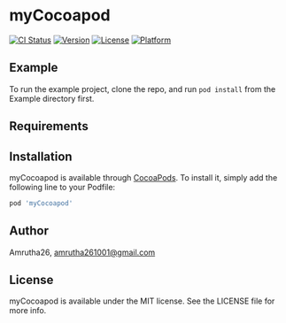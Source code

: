 # myCocoapod

[![CI Status](https://img.shields.io/travis/Amrutha26/myCocoapod.svg?style=flat)](https://travis-ci.org/Amrutha26/myCocoapod)
[![Version](https://img.shields.io/cocoapods/v/myCocoapod.svg?style=flat)](https://cocoapods.org/pods/myCocoapod)
[![License](https://img.shields.io/cocoapods/l/myCocoapod.svg?style=flat)](https://cocoapods.org/pods/myCocoapod)
[![Platform](https://img.shields.io/cocoapods/p/myCocoapod.svg?style=flat)](https://cocoapods.org/pods/myCocoapod)

## Example

To run the example project, clone the repo, and run `pod install` from the Example directory first.

## Requirements

## Installation

myCocoapod is available through [CocoaPods](https://cocoapods.org). To install
it, simply add the following line to your Podfile:

```ruby
pod 'myCocoapod'
```

## Author

Amrutha26, amrutha261001@gmail.com

## License

myCocoapod is available under the MIT license. See the LICENSE file for more info.

